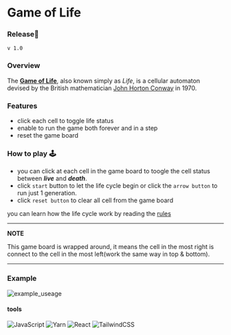 # Game of Life

### Release:rocket:
`v 1.0`

### Overview
The [**Game of Life**](https://en.wikipedia.org/wiki/Conway%27s_Game_of_Life), also known simply as *Life*, is a cellular automaton devised by the British mathematician [John Horton Conway](https://en.wikipedia.org/wiki/John_Horton_Conway) in 1970.

### Features
 - click each cell to toggle life status
 - enable to run the game both forever and in a step
 - reset the game board

### How to play :joystick:
 - you can click at each cell in the game board to toogle the cell status between ***live*** and ***death***.   
 - click `start` button to let the life cycle begin or click the `arrow button` to run just 1 generation.
 - click `reset button` to clear all cell from the game board

you can learn how the life cycle work by reading the [rules](https://en.wikipedia.org/wiki/Conway%27s_Game_of_Life#Rules)

---
**NOTE**

This game board is wrapped around, it means the cell in the most right is connect to the cell in the most left(work the same way in top & bottom).

---

### Example
![example_useage](https://github.com/patiphan2000/game-of-life/blob/main/public/game_of_life_example.gif)

#### tools
![JavaScript](https://img.shields.io/badge/javascript-%23323330.svg?style=for-the-badge&logo=javascript&logoColor=%23F7DF1E)
![Yarn](https://img.shields.io/badge/yarn-%232C8EBB.svg?style=for-the-badge&logo=yarn&logoColor=white)
![React](https://img.shields.io/badge/react-%2320232a.svg?style=for-the-badge&logo=react&logoColor=%2361DAFB)
![TailwindCSS](https://img.shields.io/badge/tailwindcss-%2338B2AC.svg?style=for-the-badge&logo=tailwind-css&logoColor=white)

